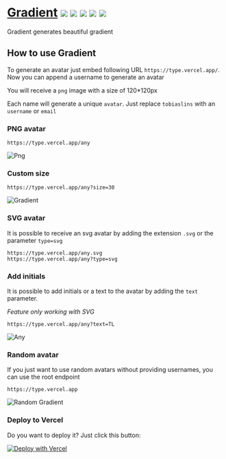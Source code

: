 # [Gradient](https://github.com/atikur-rabbi/gradient)   ![ ](https://type.vercel.app/avatar?size=20)  ![](https://type.vercel.app/1?size=20) ![](https://type.vercel.app/github?size=20) ![](https://type.vercel.app/love?size=20) ![](https://type.vercel.app/node?size=20)

Gradient generates beautiful gradient 



## How to use Gradient

To generate an avatar just embed following URL `https://type.vercel.app/`. Now you can append a username to generate an avatar

You will receive a `png` image with a size of 120*120px

Each name will generate a unique `avatar`. Just replace `tobiaslins` with an `username` or `email`

### PNG avatar
```
https://type.vercel.app/any
```

![Png](https://type.vercel.app/any)

### Custom size

```
https://type.vercel.app/any?size=30
```

![Gradient](https://type.vercel.app/any?size=30)

### SVG avatar
It is possible to receive an svg avatar by adding the extension `.svg` or the parameter `type=svg`

```
https://type.vercel.app/any.svg
https://type.vercel.app/any?type=svg
```

### Add initials
It is possible to add initials or a text to the avatar by adding the `text` parameter.

*Feature only working with SVG*

```
https://type.vercel.app/any?text=TL
```
![Any](https://type.vercel.app/any.svg?text=TL)

### Random avatar
If you just want to use random avatars without providing usernames, you can use the root endpoint

```
https://type.vercel.app
```
![Random Gradient](https://type.vercel.app/any?size=50)


### Deploy to Vercel
Do you want to deploy it?
Just click this button:

[![Deploy with Vercel](https://vercel.com/button)](https://vercel.com/new/git/external?repository-url=https://github.com/atikur-rabbi/gradient)
